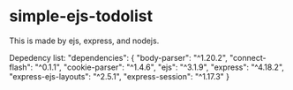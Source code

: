 # simple-ejs-todolist
This is made by ejs, express, and nodejs.

Depedency list:
  "dependencies": {
    "body-parser": "^1.20.2",
    "connect-flash": "^0.1.1",
    "cookie-parser": "^1.4.6",
    "ejs": "^3.1.9",
    "express": "^4.18.2",
    "express-ejs-layouts": "^2.5.1",
    "express-session": "^1.17.3"
  }
